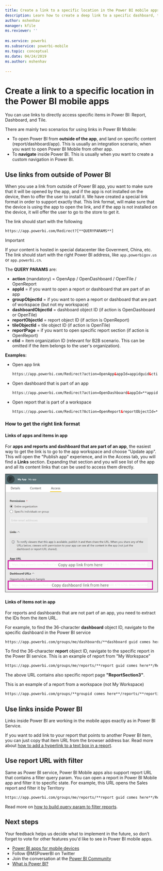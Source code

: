 ```yaml
---
title: Create a link to a specific location in the Power BI mobile apps
description: Learn how to create a deep link to a specific dashboard, tile, or report in the Power BI mobile app with a uniform resource identifier (URI).
author: mshenhav
manager: kfile
ms.reviewer: ''

ms.service: powerbi
ms.subservice: powerbi-mobile
ms.topic: conceptual
ms.date: 04/24/2019
ms.author: mshenhav

---
```

# Create a link to a specific location in the Power BI mobile apps
You can use links to directly access specific items in Power BI: Report, Dashboard, and Tile.

There are mainly two scenarios for using links in Power BI Mobile: 

* To open Power BI from **outside of the app**, and land on specific content (report/dashboard/app). This is usually an integration scenario, when you want to open Power BI Mobile from other app. 
* To **navigate** inside Power BI. This is usually when you want to create a custom navigation in Power BI.


## Use links from outside of Power BI
When you use a link from outside of Power BI app, you want to make sure that it will be opened by the app, and if the app is not installed on the device, then to offer the user to install it. We have created a special link format in order to support exactly that. 
This link format, will make sure that the device is using the app to open the link, and if the app is not installed on the device, it will offer the user to go to the store to get it.

The link should start with the following  
```html
https://app.powerbi.com/Redirect?[**QUERYPARAMS**]
```

> [!IMPORTANT]
> If your content is hosted in special datacenter like Goverment, China, etc. The link should start with the right Power BI address, like `app.powerbigov.us` or  `app.powerbi.cn`.   
>


The **QUERY PARAMS** are:
* **action** (mandatory) = OpenApp / OpenDashboard / OpenTile / OpenReport
* **appId** = if you want to open a report or dashboard that are part of an app 
* **groupObjectId** = if you want to open a report or dashboard that are part of workspace (but not my workspace)
* **dashboardObjectId** = dashboard object ID (if action is OpenDashboard or OpenTile)
* **reportObjectId** = report object ID (if action is OpenReport)
* **tileObjectId** = tile object ID (if action is OpenTile)
* **reportPage** = if you want to open specific report section (if action is OpenReport)
* **ctid** = item organization ID (relevant for B2B scenario. This can be omitted if the item belongs to the user's organization).

**Examples:**

* Open app link 
  ```html
  https://app.powerbi.com/Redirect?action=OpenApp&appId=appidguid&ctid=organizationid
  ```

* Open dashboard that is part of an app 
  ```html
  https://app.powerbi.com/Redirect?action=OpenDashboard&appId=**appidguid**&dashboardObjectId=**dashboardidguid**&ctid=**organizationid**
  ```

* Open report that is part of a workspace
  ```html
  https://app.powerbi.com/Redirect?Action=OpenReport&reportObjectId=**reportidguid**&groupObjectId=**groupidguid**&reportPage=**ReportSectionName**
  ```

### How to get the right link format

#### Links of apps and items in app

For **apps and reports and dashboard that are part of an app**, the easiest way to get the link is to go to the app workspace and choose "Update app". This will open the "Publish app" experience, and in the Access tab, you will find a **Links** section. Expanding that section and you will see list of the app and all its content links that can be used to access them directly.

![Power BI publish app links ](./media/mobile-apps-links/mobile-link-copy-app-links.png)

#### Links of items not in app 

For reports and dashboards that are not part of an app, you need to extract the IDs from the item URL.

For example, to find the 36-character **dashboard** object ID, navigate to the specific dashboard in the Power BI service 

```html
https://app.powerbi.com/groups/me/dashboards/**dashboard guid comes here**?ctid=**organization id comes here**`
```

To find  the 36-character **report** object ID, navigate to the specific report in the Power BI service.
This is an example of report from "My Workspace"

```html
https://app.powerbi.com/groups/me/reports/**report guid comes here**/ReportSection3?ctid=**organization id comes here**`
```
The above URL contains also specific report page **"ReportSection3"**.

This is an example of a report from a workspace (not My Workspace)

```html
https://app.powerbi.com/groups/**groupid comes here**/reports/**reportid comes here**/ReportSection1?ctid=**organizationid comes here**
```

## Use links inside Power BI

Links inside Power BI are working in the mobile apps exactly as in Power BI Service.

If you want to add link to your report that points to another Power BI item, you can just copy that item URL from the browser address bar. Read more about [how to add a hyperlink to a text box in a report](https://docs.microsoft.com/power-bi/service-add-hyperlink-to-text-box).

## Use report URL with filter
Same as Power BI service, Power BI Mobile apps also support report URL that contains a filter query param. You can open a report in Power BI Mobile app and filter it to specific state. 
For example, this URL opens the Sales report and filter it by Territory

```html
https://app.powerbi.com/groups/me/reports/**report guid comes here**/ReportSection3?ctid=**organization id comes here**&filter=Store/Territory eq 'NC'
```

Read more on [how to build query param to filter reports](https://docs.microsoft.com/power-bi/service-url-filters).

## Next steps
Your feedback helps us decide what to implement in the future, so don’t forget to vote for other features you'd like to see in Power BI mobile apps. 

* [Power BI apps for mobile devices](mobile-apps-for-mobile-devices.md)
* Follow @MSPowerBI on Twitter
* Join the conversation at the [Power BI Community](http://community.powerbi.com/)
* [What is Power BI?](../../designer/power-bi-overview.md)

